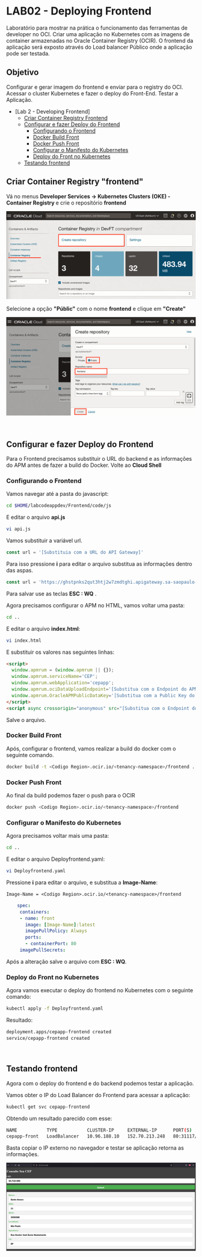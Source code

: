 # LAB02 - Deploying Frontend

Laboratório para mostrar na prática o funcionamento das ferramentas de developer no OCI.
Criar uma aplicação no Kubernetes com as imagens de container armazenadas no Oracle Container Registry (OCIR). 
O frontend da aplicação será exposto através do Load balancer Público onde a aplicação pode ser testada. 

## Objetivo
Configurar e gerar imagem do frontend e enviar para o registry do OCI. 
Acessar o cluster Kubernetes e fazer o deploy do Front-End.
Testar a Aplicação.

- [Lab 2 - Developing Frontend]
  - [Criar Container Registry Frontend](#criar-container-registry-frontend)
  - [Configurar e fazer Deploy do Frontend](#configurar-e-fazer-deploy-do-frontend)
    - [Configurando o Frontend](#configurando-o-frontend)
    - [Docker Build Front](#docker-build-front)
    - [Docker Push Front](#docker-push-front)
    - [Configurar o Manifesto do Kubernetes](#configurar-o-manifesto-do-kubernetes)
    - [Deploy do Front no Kubernetes](#deploy-do-front-no-kubernetes)
  - [Testando frontend](#testando-a-aplicação)

##
## Criar Container Registry "frontend"
Vá no menus <b> Developer Services -> Kubernetes Clusters (OKE) - Container Registry </b> e crie o reposítório <b>frontend</b>

![cr](images/cr1.png)

Selecione a opção <b>"Públic"</b> com o nome <b>frontend</b> e clique em <b>"Create"</b>

![cr](images/cr2.png)

</br>

##
## Configurar e fazer Deploy do Frontend

Para o Frontend precisamos substituir o URL do backend e as informações do APM antes de fazer a build do Docker. 
Volte ao <b>Cloud Shell</b> 

### Configurando o Frontend

Vamos navegar até a pasta do javascript:

```bash
cd $HOME/labcodeappdev/Frontend/code/js
```

E editar o arquivo **api.js**

```bash
vi api.js
```

Vamos substituir a variável url.

```js
const url = '[Substituia com a URL do API Gateway]'
```

Para isso pressione **i** para editar o arquivo substitua as informações dentro das aspas.

```js
const url = 'https://ghstpnks2qut3htj2w7zmdtghi.apigateway.sa-saopaulo-1.oci.customer-oci.com/cep/getcep'
```

Para salvar use as teclas **ESC : WQ** .

Agora precisamos configurar o APM no HTML, vamos voltar uma pasta:

```bash
cd ..
```

E editar o arquivo **index.html**:

```bash
vi index.html
```

E substituir os valores nas seguintes linhas:

```html
<script>
  window.apmrum = (window.apmrum || {}); 
  window.apmrum.serviceName='CEP';
  window.apmrum.webApplication='cepapp';
  window.apmrum.ociDataUploadEndpoint='[Substitua com o Endpoint do APM]';
  window.apmrum.OracleAPMPublicDataKey='[Substitua com a Public Key do APM]';
</script>
<script async crossorigin="anonymous" src="[Substitua com o Endpoint do APM]/static/jslib/apmrum.min.js"></script>
```

Salve o arquivo.

### Docker Build Front

Após, configurar o frontend, vamos realizar a build do docker com o seguinte comando.

```bash
docker build -t <Codigo Region>.ocir.io/<tenancy-namespace>/frontend .
```

### Docker Push Front

Ao final da build podemos fazer o push para o OCIR

```bash
docker push <Codigo Region>.ocir.io/<tenancy-namespace>/frontend
```

### Configurar o Manifesto do Kubernetes

Agora precisamos voltar mais uma pasta:

```bash
cd ..
```

E editar o arquivo Deployfrontend.yaml:

```bash
vi Deployfrontend.yaml
```

 Pressione **i** para editar o arquivo, e substitua a **Image-Name**:

 ```note
Image-Name = <Codigo Region>.ocir.io/<tenancy-namespace>/frontend
```

 ```yaml
     spec:
      containers:
      - name: front
        image: [Image-Name]:latest
        imagePullPolicy: Always
        ports:
        - containerPort: 80
      imagePullSecrets:
```

Após a alteração salve o arquivo com **ESC : WQ**.

### Deploy do Front no Kubernetes

Agora vamos executar o deploy do frontend no Kubernetes com o seguinte comando:

```bash
kubectl apply -f Deployfrontend.yaml
```

Resultado:

```bash
deployment.apps/cepapp-frontend created
service/cepapp-frontend created
```
</br>

##
## Testando frontend

Agora com o deploy do frontend e do backend podemos testar a aplicação.

Vamos obter o IP do Load Balancer do Frontend para acessar a aplicação:

```bash
kubectl get svc cepapp-frontend
```

Obtendo um resultado parecido com esse:

```bash
NAME           TYPE           CLUSTER-IP     EXTERNAL-IP      PORT(S)        AGE
cepapp-front   LoadBalancer   10.96.188.10   152.70.213.248   80:31117/TCP   89s
```

Basta copiar o IP externo no navegador e testar se aplicação retorna as informações.

![teste](images/teste.png)

##

